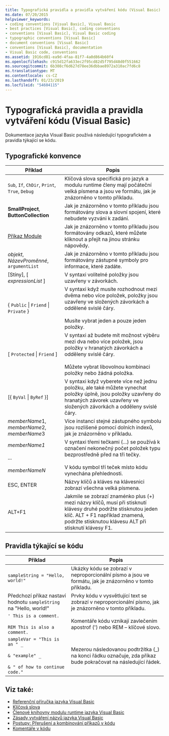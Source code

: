 ```yaml
---
title: Typografická pravidla a pravidla vytváření kódu (Visual Basic)
ms.date: 07/20/2015
helpviewer_keywords:
- coding conventions [Visual Basic], Visual Basic
- best practices [Visual Basic], coding conventions
- conventions [Visual Basic], Visual Basic coding
- typographic conventions [Visual Basic]
- document conventions [Visual Basic]
- conventions [Visual Basic], documentation
- Visual Basic code, conventions
ms.assetid: 1916cd81-ea9d-4faa-81f7-4a0d864b60f4
ms.openlocfilehash: c915d12fa633ec2f95cd82d5f795d48d0f551662
ms.sourcegitcommit: 6b308cf6d627d78ee36dbbae8972a310ac7fd6c8
ms.translationtype: MT
ms.contentlocale: cs-CZ
ms.lasthandoff: 01/23/2019
ms.locfileid: "54604115"
---
```

# <a name="typographic-and-code-conventions-visual-basic"></a>Typografická pravidla a pravidla vytváření kódu (Visual Basic)
Dokumentace jazyka Visual Basic používá následující typografickém a pravidla týkající se kódu.  
  
## <a name="typographic-conventions"></a>Typografické konvence  
  
|Příklad|Popis|  
|-------------|-----------------|  
|`Sub`, `If`, `ChDir`, `Print`, `True`, `Debug`|Klíčová slova specifická pro jazyk a modulu runtime členy mají počáteční velká písmena a jsou ve formátu, jak je znázorněno v tomto příkladu.|  
|**SmallProject**, **ButtonCollection**|Jak je znázorněno v tomto příkladu jsou formátovány slova a slovní spojení, které nebudete vyzváni k zadání.|  
|[Příkaz Module](../../visual-basic/language-reference/statements/module-statement.md)|Jak je znázorněno v tomto příkladu jsou formátovány odkazů, které můžete kliknout a přejít na jinou stránku nápovědy.|  
|*objekt*, *NázevProměnné*, `argumentList`|Jak je znázorněno v tomto příkladu jsou formátovány zástupné symboly pro informace, které zadáte.|  
|[Stíny], [ *expressionList* ]|V syntaxi volitelné položky jsou uzavřeny v závorkách.|  
|{ `Public` &#124; `Friend` &#124; `Private` }|V syntaxi když musíte rozhodnout mezi dvěma nebo více položek, položky jsou uzavřeny ve složených závorkách a oddělené svislé čáry.<br /><br /> Musíte vybrat jeden a pouze jeden položky.|  
|[ `Protected` &#124; `Friend` ]|V syntaxi až budete mít možnost výběru mezi dva nebo více položek, jsou položky v hranatých závorkách a odděleny svislé čáry.<br /><br /> Můžete vybrat libovolnou kombinaci položky nebo žádná položka.|  
|[{ `ByVal` &#124; `ByRef` }]|V syntaxi když vyberete více než jednu položku, ale také můžete vynechat položky úplně, jsou položky uzavřeny do hranatých závorek uzavřeny ve složených závorkách a odděleny svislé čáry.|  
|*memberName*1, *memberName*2, *memberName*3|Více instancí stejné zástupného symbolu jsou rozlišené pomocí dolních indexů, jak je znázorněno v příkladu.|  
|*memberName1*<br /><br /> ...<br /><br /> *memberNameN*|V syntaxi třemi tečkami (...) se používá k označení nekonečný počet položek typu bezprostředně před na tři tečky.<br /><br /> V kódu symbol tří teček místo kódu vynechána přehlednosti.|  
|ESC, ENTER|Názvy klíčů a kláves na klávesnici zobrazí všechna velká písmena.|  
|ALT+F1|Jakmile se zobrazí znaménko plus (+) mezi názvy klíčů, musí při stisknutí klávesy druhé podržte stisknutou jeden klíč. ALT + F1 například znamená, podržte stisknutou klávesu ALT při stisknutí klávesy F1.|  
  
## <a name="code-conventions"></a>Pravidla týkající se kódu  
  
|Příklad|Popis|  
|-------------|-----------------|  
|`sampleString = "Hello, world!"`|Ukázky kódu se zobrazí v neproporcionální písmo a jsou ve formátu, jak je znázorněno v tomto příkladu.|  
|Předchozí příkaz nastaví hodnotu `sampleString` na "Hello, world!"|Prvky kódu v vysvětlující text se zobrazí v neproporcionální písmo, jak je znázorněno v tomto příkladu.|  
|`' This is a comment.`<br /><br /> `REM This is also a comment.`|Komentáře kódu vznikají zavlečením apostrof (') nebo REM – klíčové slovo.|  
|`sampleVar = "This is an " _`<br /><br /> `& "example" _`<br /><br /> `& " of how to continue code."`|Mezerou následovanou podtržítka (_) na konci řádku označuje, zda příkaz bude pokračovat na následující řádek.|  
  
## <a name="see-also"></a>Viz také:
- [Referenční příručka jazyka Visual Basic](../../visual-basic/language-reference/index.md)
- [Klíčová slova](../../visual-basic/language-reference/keywords/index.md)
- [Členové knihovny modulu runtime jazyka Visual Basic](../../visual-basic/language-reference/runtime-library-members.md)
- [Zásady vytváření názvů jazyka Visual Basic](../../visual-basic/programming-guide/program-structure/naming-conventions.md)
- [Postupy: Přerušení a kombinování příkazů v kódu](../../visual-basic/programming-guide/program-structure/how-to-break-and-combine-statements-in-code.md)
- [Komentáře v kódu](../../visual-basic/programming-guide/program-structure/comments-in-code.md)
